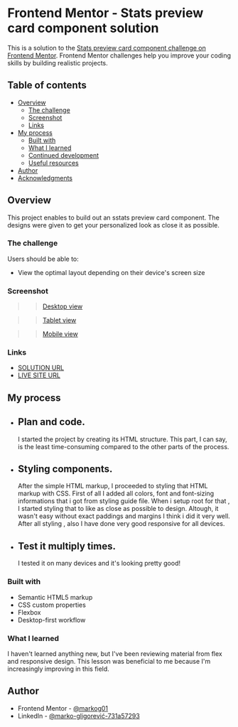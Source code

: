 # Frontend Mentor - Stats preview card component solution

This is a solution to the [Stats preview card component challenge on Frontend Mentor](https://www.frontendmentor.io/challenges/stats-preview-card-component-8JqbgoU62). Frontend Mentor challenges help you improve your coding skills by building realistic projects. 

## Table of contents

- [Overview](#overview)
  - [The challenge](#the-challenge)
  - [Screenshot](#screenshot)
  - [Links](#links)
- [My process](#my-process)
  - [Built with](#built-with)
  - [What I learned](#what-i-learned)
  - [Continued development](#continued-development)
  - [Useful resources](#useful-resources)
- [Author](#author)
- [Acknowledgments](#acknowledgments)



## Overview

This project enables to build out an sstats preview card component. The designs were given to get your personalized look as close it as possible.

### The challenge

Users should be able to:

- View the optimal layout depending on their device's screen size

### Screenshot

>>[Desktop view](./images/desktop_preview.png)

>>[Tablet view](./images/midscreen_preview.png)

>>[Mobile view](./images/mobile_preview.png)


### Links

- [SOLUTION URL](https://github.com/markog01/stats-preview-card-component-main)
- [LIVE SITE URL](https://stats-preview-card-component-main-six-omega.vercel.app/)

## My process

- ## Plan and code.
  I started the project by creating its HTML structure. This part, I can say, is the least time-consuming compared to the other parts of the process.

- ## Styling components.
  After the simple HTML markup, I proceeded to styling that HTML markup with CSS. First of all I added all colors, font and font-sizing informations that i got from styling guide file. When i setup root for that , I started styling that to like as close as possible to design. Altough, it wasn't easy without exact paddings and margins I think i did it very well. After all styling , also I have done very good responsive for all devices.

- ## Test it multiply times.
  I tested it on many devices and it's looking pretty good!


### Built with

- Semantic HTML5 markup
- CSS custom properties
- Flexbox
- Desktop-first workflow


### What I learned

I haven't learned anything new, but I've been reviewing material from flex and responsive design. This lesson was beneficial to me because I'm increasingly improving in this field.



## Author

- Frontend Mentor - [@markog01](https://www.frontendmentor.io/profile/markog01)
- LinkedIn - [@marko-gligorević-731a57293](https://www.linkedin.com/in/marko-gligorevi%C4%87-731a57293)



